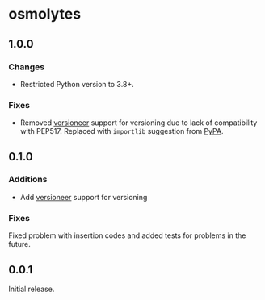 # osmolytes

## 1.0.0

### Changes

* Restricted Python version to 3.8+.

### Fixes

* Removed [versioneer](https://github.com/python-versioneer/python-versioneer) support for versioning due to lack of compatibility with PEP517.
Replaced with `importlib` suggestion from [PyPA](https://packaging.python.org/guides/single-sourcing-package-version/).

## 0.1.0

### Additions

* Add [versioneer](https://github.com/python-versioneer/python-versioneer) support for versioning

### Fixes

Fixed problem with insertion codes and added tests for problems in the future.

## 0.0.1

Initial release.
